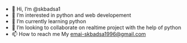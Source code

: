 - 👋 Hi, I’m @skbadsa1
- 👀 I’m interested in python and web developement
- 🌱 I’m currently learning python 
- 💞️ I’m looking to collaborate on realtime project with the help of python 
- 📫 How to reach me My emai-skbadsa1996@gmail.com

<!---
skbadsa1/skbadsa1 is a ✨ special ✨ repository because its `README.md` (this file) appears on your GitHub profile.
You can click the Preview link to take a look at your changes.
--->
